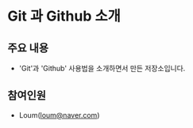 # Git 과 Github 소개

## 주요 내용

* 'Git'과 'Github' 사용법을 소개하면서 만든 저장소입니다.

## 참여인원

* Loum(loum@naver.com)